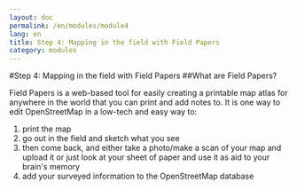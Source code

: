 ```yaml
---
layout: doc
permalink: /en/modules/module4 
lang: en
title: Step 4: Mapping in the field with Field Papers
category: modules
---
```


#Step 4: Mapping in the field with Field Papers
##What are Field Papers?

Field Papers is a web-based tool for easily creating a printable map atlas for anywhere in the world that you can print and add notes to.
It is one way to edit OpenStreetMap in a low-tech and easy way to:

1. print the map 
2. go out in the field and sketch what you see
3. then come back, and either take a photo/make a scan of your map and upload it or just look at your sheet of paper and use it as aid to your brain's memory
4. add your surveyed information to the OpenStreetMap database


